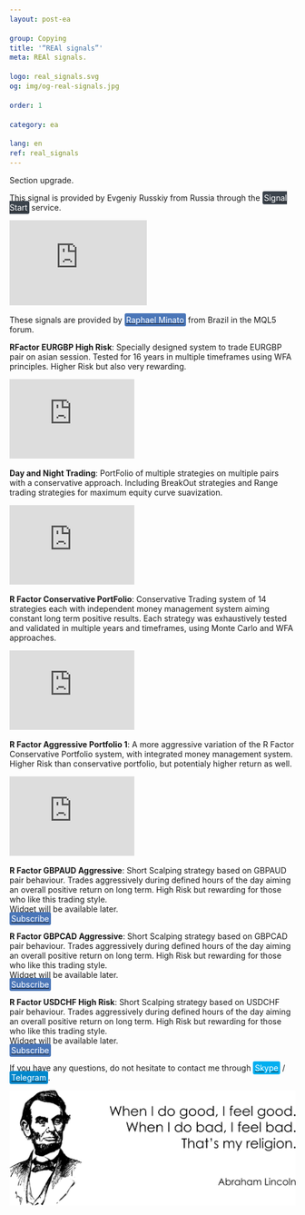 ```yaml
---
layout: post-ea

group: Copying
title: '“REAl signals”'
meta: REAl signals.

logo: real_signals.svg
og: img/og-real-signals.jpg

order: 1

category: ea

lang: en
ref: real_signals
---
```


Section upgrade.

This signal is provided by Evgeniy Russkiy from Russia through the <a href="https://www.signalstart.com/analysis/real-signal/50865" target="_blank"><span style="background-color:#3b434c; color:white; padding:3px; border-radius: 3px">Signal Start</span></a> service.
<iframe frameborder="0" width="242" height="150" src="https://www.signalstart.com/en/widgets/1/50865?colors=578EBE,FFFFFF,004782"></iframe>

These signals are provided by <a href="https://www.mql5.com/en/users/johnmacknamara" target="_blank"><span style="background-color:#4a76b8; color:white; padding:3px; border-radius: 3px">Raphael Minato</span></a> from Brazil in the MQL5 forum.

**RFactor EURGBP High Risk**: Specially designed system to trade EURGBP pair on asian session. Tested for 16 years in multiple timeframes using WFA principles. Higher Risk but also very rewarding.
<iframe frameborder="0" width="220" height="140" src="https://www.mql5.com/en/signals/widget/signal/3ps8"></iframe>

**Day and Night Trading**: PortFolio of multiple strategies on multiple pairs with a conservative approach. Including BreakOut strategies and Range trading strategies for maximum equity curve suavization.
<iframe frameborder="0" width="220" height="140" src="https://www.mql5.com/en/signals/widget/signal/3ps9"></iframe>

**R Factor Conservative PortFolio**: Conservative Trading system of 14 strategies each with independent money management system aiming constant long term positive results. Each strategy was exhaustively tested and validated in multiple years and timeframes, using Monte Carlo and WFA approaches.
<iframe frameborder="0" width="220" height="140" src="https://www.mql5.com/en/signals/widget/signal/3psa"></iframe>

**R Factor Aggressive Portfolio 1**: A more aggressive variation of the R Factor Conservative Portfolio system, with integrated money management system. Higher Risk than conservative portfolio, but potentialy higher return as well.
<iframe frameborder="0" width="220" height="140" src="https://www.mql5.com/en/signals/widget/signal/3psb"></iframe>

**R Factor GBPAUD Aggressive**: Short Scalping strategy based on GBPAUD pair behaviour. Trades aggressively during defined hours of the day aiming an overall positive return on long term. High Risk but rewarding for those who like this trading style.  
Widget will be available later.  
<a href="https://www.mql5.com/en/signals/477486" target="_blank"><span style="background-color:#4a76b8; color:white; padding:3px; border-radius: 3px">Subscribe</span></a>

**R Factor GBPCAD Aggressive**: Short Scalping strategy based on GBPCAD pair behaviour. Trades aggressively during defined hours of the day aiming an overall positive return on long term. High Risk but rewarding for those who like this trading style.  
Widget will be available later.  
<a href="https://www.mql5.com/en/signals/450778" target="_blank"><span style="background-color:#4a76b8; color:white; padding:3px; border-radius: 3px">Subscribe</span></a>

**R Factor USDCHF High Risk**: Short Scalping strategy based on USDCHF pair behaviour. Trades aggressively during defined hours of the day aiming an overall positive return on long term. High Risk but rewarding for those who like this trading style.  
Widget will be available later.  
<a href="https://www.mql5.com/en/signals/530561" target="_blank"><span style="background-color:#4a76b8; color:white; padding:3px; border-radius: 3px">Subscribe</span></a>

If you have any questions, do not hesitate to contact me through <a href="skype:chutkoy89?call" target="_blank"><span style="background-color:#00aff0; color:white; padding:3px; border-radius: 3px">Skype</span></a> / <a href="https://t.me/chutkoy" target="_blank"><span style="background-color:#0088cc; color:white; padding:3px; border-radius: 3px">Telegram</span></a>.

<a data-fancybox="gallery" href="/img/programming/Lincoln.png"><img src="/img/programming/Lincoln.png" alt=""></a>

